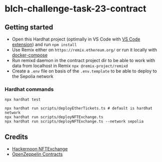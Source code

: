 # blch-challenge-task-23-contract

## Getting started

- Open this Hardhat project (optimally in VS Code with [VS Code extension](https://hardhat.org/hardhat-vscode/docs/overview)) and run `npm install`
- Use Remix either on `https://remix.ethereum.org/` or run it locally with [docker-compose](https://github.com/ethereum/remix-project/blob/master/docker-compose.yaml)
- Run remixd daemon in the contract project dir to be able to work with data from localhost in Remix `npx @remix-project/remixd`
- Create a `.env` file on basis of the `.env.template` to be able to deploy to the Sepolia network

### Hardhat commands

```shell
npx hardhat test

npx hardhat run scripts/deployEtherTickets.ts # default is hardhat network
npx hardhat run scripts/deployNFTExchange.ts
npx hardhat run scripts/deployNFTExchange.ts --network sepolia
```

## Credits

- [Hackernoon NFTExchange](https://gist.github.com/LuisAcerv/91e8d7e3b0d7140f57752e535cfa25b2?ref=hackernoon.com#file-contracts-nftexchange-sol)
- [OpenZeppelin Contracts](https://www.openzeppelin.com/contracts)
